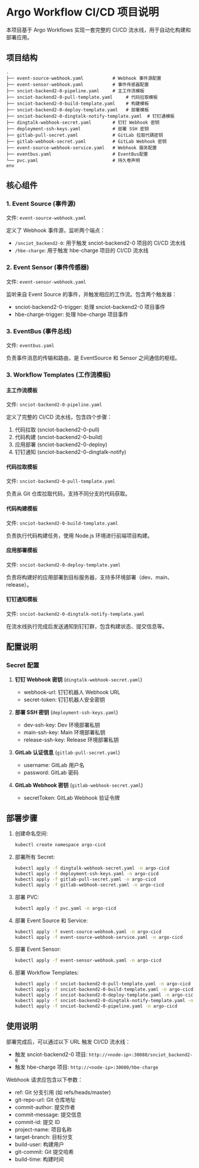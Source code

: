 # Argo Workflow CI/CD 项目说明

本项目基于 Argo Workflows 实现一套完整的 CI/CD 流水线，用于自动化构建和部署应用。

## 项目结构

```
.
├── event-source-webhook.yaml           # Webhook 事件源配置
├── event-sensor-webhook.yaml           # 事件传感器配置
├── snciot-backend2-0-pipeline.yaml     # 主工作流模板
├── snciot-backend2-0-pull-template.yaml     # 代码拉取模板
├── snciot-backend2-0-build-template.yaml    # 构建模板
├── snciot-backend2-0-deploy-template.yaml   # 部署模板
├── snciot-backend2-0-dingtalk-notify-template.yaml  # 钉钉通模板
├── dingtalk-webhook-secret.yaml        # 钉钉 Webhook 密钥
├── deployment-ssh-keys.yaml            # 部署 SSH 密钥
├── gitlab-pull-secret.yaml             # GitLab 拉取代碼密钥
├── gitlab-webhook-secret.yaml          # GitLab Webhook 密钥
├── event-source-webhook-service.yaml   # Webhook 服务配置
├── eventbus.yaml                       # EventBus配置
└── pvc.yaml                            # 持久卷声明
env
```

## 核心组件

### 1. Event Source (事件源)
文件: `event-source-webhook.yaml`

定义了 Webhook 事件源，监听两个端点：
- `/snciot_backend2-0`: 用于触发 snciot-backend2-0 项目的 CI/CD 流水线
- `/hbe-charge`: 用于触发 hbe-charge 项目的 CI/CD 流水线

### 2. Event Sensor (事件传感器)
文件: `event-sensor-webhook.yaml`

监听来自 Event Source 的事件，并触发相应的工作流。包含两个触发器：
- snciot-backend2-0-trigger: 处理 snciot-backend2-0 项目事件
- hbe-charge-trigger: 处理 hbe-charge 项目事件

### 3. EventBus (事件总线)
文件: `eventbus.yaml`

负责事件消息的传输和路由，是 EventSource 和 Sensor 之间通信的枢纽。

### 3. Workflow Templates (工作流模板)

#### 主工作流模板
文件: `snciot-backend2-0-pipeline.yaml`

定义了完整的 CI/CD 流水线，包含四个步骤：
1. 代码拉取 (snciot-backend2-0-pull)
2. 代码构建 (snciot-backend2-0-build)
3. 应用部署 (snciot-backend2-0-deploy)
4. 钉钉通知 (snciot-backend2-0-dingtalk-notify)

#### 代码拉取模板
文件: `snciot-backend2-0-pull-template.yaml`

负责从 Git 仓库拉取代码，支持不同分支的代码获取。

#### 代码构建模板
文件: `snciot-backend2-0-build-template.yaml`

负责执行代码构建任务，使用 Node.js 环境进行前端项目构建。

#### 应用部署模板
文件: `snciot-backend2-0-deploy-template.yaml`

负责将构建好的应用部署到目标服务器，支持多环境部署（dev、main、release）。

#### 钉钉通知模板
文件: `snciot-backend2-0-dingtalk-notify-template.yaml`

在流水线执行完成后发送通知到钉钉群，包含构建状态、提交信息等。

## 配置说明

### Secret 配置

1. **钉钉 Webhook 密钥** (`dingtalk-webhook-secret.yaml`)
   - webhook-url: 钉钉机器人 Webhook URL
   - secret-token: 钉钉机器人安全密钥

2. **部署 SSH 密钥** (`deployment-ssh-keys.yaml`)
   - dev-ssh-key: Dev 环境部署私钥
   - main-ssh-key: Main 环境部署私钥
   - release-ssh-key: Release 环境部署私钥

3. **GitLab 认证信息** (`gitlab-pull-secret.yaml`)
   - username: GitLab 用户名
   - password: GitLab 密码

4. **GitLab Webhook 密钥** (`gitlab-webhook-secret.yaml`)
   - secretToken: GitLab Webhook 验证令牌

## 部署步骤

1. 创建命名空间:
   ```bash
   kubectl create namespace argo-cicd
   ```

2. 部署所有 Secret:
   ```bash
   kubectl apply -f dingtalk-webhook-secret.yaml -n argo-cicd
   kubectl apply -f deployment-ssh-keys.yaml -n argo-cicd
   kubectl apply -f gitlab-pull-secret.yaml -n argo-cicd
   kubectl apply -f gitlab-webhook-secret.yaml -n argo-cicd
   ```

3. 部署 PVC:
   ```bash
   kubectl apply -f pvc.yaml -n argo-cicd
   ```

4. 部署 Event Source 和 Service:
   ```bash
   kubectl apply -f event-source-webhook.yaml -n argo-cicd
   kubectl apply -f event-source-webhook-service.yaml -n argo-cicd
   ```

5. 部署 Event Sensor:
   ```bash
   kubectl apply -f event-sensor-webhook.yaml -n argo-cicd
   ```

6. 部署 Workflow Templates:
   ```bash
   kubectl apply -f snciot-backend2-0-pull-template.yaml -n argo-cicd
   kubectl apply -f snciot-backend2-0-build-template.yaml -n argo-cicd
   kubectl apply -f snciot-backend2-0-deploy-template.yaml -n argo-cicd
   kubectl apply -f snciot-backend2-0-dingtalk-notify-template.yaml -n argo-cicd
   kubectl apply -f snciot-backend2-0-pipeline.yaml -n argo-cicd
   ```

## 使用说明

部署完成后，可以通过以下 URL 触发 CI/CD 流水线：

- 触发 snciot-backend2-0 项目: `http://<node-ip>:30080/snciot_backend2-0`
- 触发 hbe-charge 项目: `http://<node-ip>:30080/hbe-charge`

Webhook 请求应包含以下参数：
- ref: Git 分支引用 (如 refs/heads/master)
- git-repo-url: Git 仓库地址
- commit-author: 提交作者
- commit-message: 提交信息
- commit-id: 提交 ID
- project-name: 项目名称
- target-branch: 目标分支
- build-user: 构建用户
- git-commit: Git 提交哈希
- build-time: 构建时间